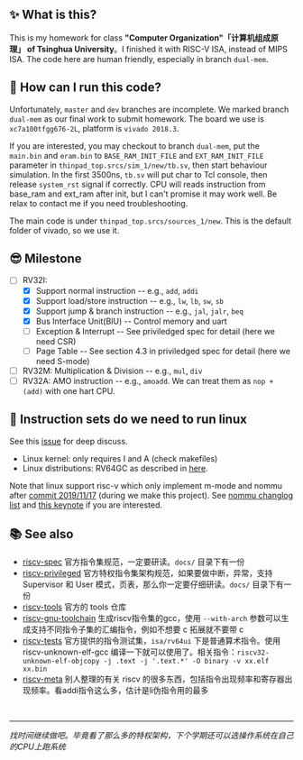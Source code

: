 ## ✨ What is this?
This is my homework for class **"Computer Organization"「计算机组成原理」 of Tsinghua University**。I finished it with RISC-V ISA, instead of MIPS ISA. The code here are human friendly, especially in branch `dual-mem`.

## 🤔 How can I run this code?
Unfortunately, `master` and `dev` branches are incomplete. We marked branch `dual-mem` as our final work to submit homework. The board we use is `xc7a100tfgg676-2L`, platform is `vivado 2018.3`.

If you are interested, you may checkout to branch `dual-mem`, put the `main.bin` and `eram.bin` to `BASE_RAM_INIT_FILE` and `EXT_RAM_INIT_FILE` parameter in `thinpad_top.srcs/sim_1/new/tb.sv`, then start behaviour simulation. In the first 3500ns, `tb.sv` will put char to Tcl console, then release `system_rst` signal if correctly. CPU will reads instruction from base_ram and ext_ram after init, but I can't promise it may work well. Be relax to contact me if you need troubleshooting.

The main code is under `thinpad_top.srcs/sources_1/new`. This is the default folder of vivado, so we use it.

## 😎 Milestone

- [ ] RV32I: 
  - [x] Support normal instruction -- e.g., `add`, `addi`
  - [x] Support load/store instruction -- e.g., `lw`, `lb`, `sw`, `sb`
  - [x] Support jump & branch instruction -- e.g., `jal`, `jalr`, `beq`
  - [x] Bus Interface Unit(BIU) -- Control memory and uart
  - [ ] Exception & Interrupt -- See priviledged spec for detail (here we need CSR)
  - [ ] Page Table -- See section 4.3 in priviledged spec for detail (here we need S-mode)
- [ ] RV32M: Multiplication & Division -- e.g., `mul`, `div`
- [ ] RV32A: AMO instruction -- e.g., `amoadd`. We can treat them as `nop + (add)` with one hart CPU.

## 👀 Instruction sets do we need to run linux
See this [issue](https://github.com/riscv/riscv-linux/issues/150) for deep discuss.
- Linux kernel: only requires I and A (check makefiles)
- Linux distributions: RV64GC as described in [here](https://github.com/riscv/riscv-platform-specs/blob/master/riscv-unix.md).

Note that linux support risc-v which only implement m-mode and nommu after [commit 2019/11/17](https://git.kernel.org/pub/scm/linux/kernel/git/next/linux-next.git/commit/?h=next-20191202&id=6bd33e1ece528f67646db33bf97406b747dafda0) (during we make this project). See [nommu changlog list](https://git.kernel.org/pub/scm/linux/kernel/git/next/linux-next.git/log/?h=next-20191202&qt=grep&q=nommu) and [this keynote](https://linuxplumbersconf.org/event/4/contributions/386/attachments/298/502/RISC-V-NOMMU-Linux-Plumbers-2019.pdf) if you are interested.

## 📚 See also
- [riscv-spec](https://riscv.org/specifications/) 官方指令集规范，一定要研读。`docs/` 目录下有一份
- [riscv-privileged](https://riscv.org/specifications/privileged-isa/) 官方特权指令集架构规范，如果要做中断，异常，支持 Supervisor 和 User 模式，页表，那么你一定要仔细研读。`docs/` 目录下有一份
- [riscv-tools](https://github.com/riscv/riscv-tools) 官方的 tools 仓库
- [riscv-gnu-toolchain](https://github.com/riscv/riscv-gnu-toolchain) 生成riscv指令集的gcc，使用 `--with-arch` 参数可以生成支持不同指令子集的汇编指令，例如不想要 c 拓展就不要带 c
- [riscv-tests](https://github.com/riscv/riscv-tests) 官方提供的指令测试集，`isa/rv64ui` 下是普通算术指令。使用 riscv-unknown-elf-gcc 编译一下就可以使用了。相关指令：`riscv32-unknown-elf-objcopy -j .text -j '.text.*' -O binary -v xx.elf xx.bin`
- [riscv-meta](https://github.com/csail-csg/riscv-meta) 别人整理的有关 riscv 的很多东西，包括指令出现频率和寄存器出现频率。看addi指令这么多，估计是li伪指令用的最多

<br />

---

*找时间继续做吧。毕竟看了那么多的特权架构，下个学期还可以选操作系统在自己的CPU上跑系统*